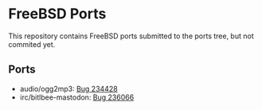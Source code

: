 # FreeBSD Ports

This repository contains FreeBSD ports submitted to the ports tree, but not
commited yet.

## Ports

* audio/ogg2mp3: [Bug 234428](https://bugs.freebsd.org/bugzilla/show_bug.cgi?id=234428)
* irc/bitlbee-mastodon: [Bug 236066](https://bugs.freebsd.org/bugzilla/show_bug.cgi?id=236066)

